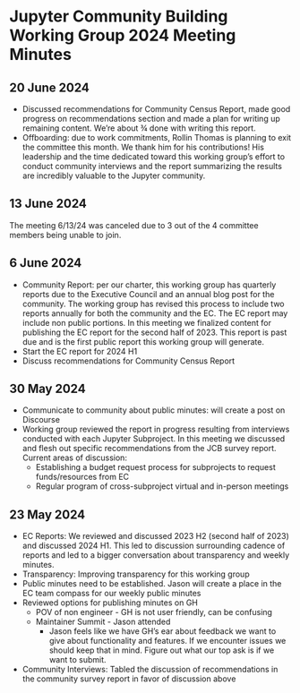 # Jupyter Community Building Working Group 2024 Meeting Minutes

## 20 June 2024
* Discussed recommendations for Community Census Report, made good progress on recommendations section and made a plan for writing up remaining content. We’re about ¾ done with writing this report.
* Offboarding: due to work commitments, Rollin Thomas  is planning to exit the committee this month. We thank him for his contributions! His leadership and the time dedicated toward this working group’s effort to conduct community interviews and the report summarizing the results are incredibly valuable to the Jupyter community.  

## 13 June 2024
The meeting 6/13/24 was canceled due to 3 out of the 4 committee members being unable to join. 

## 6 June 2024
* Community Report: per our charter, this working group has quarterly reports due to the Executive Council and an annual blog post for the community. The working group has revised this process to include two reports annually for both the community and the EC. The EC report may include non public portions. In this meeting we finalized content for publishing the EC report for the second half of 2023. This report is past due and is the first public report this working group will generate. 
* Start the EC report for 2024 H1
* Discuss recommendations for Community Census Report

## 30 May 2024
* Communicate to community about public minutes: will create a post on Discourse
* Working group reviewed the report in progress resulting from interviews conducted with each Jupyter Subproject. In this meeting we discussed and flesh out specific recommendations from the JCB survey report. Current areas of discussion:
  * Establishing a budget request process for subprojects to request funds/resources from EC
  * Regular program of cross-subproject virtual and in-person meetings

## 23 May 2024
* EC Reports: We reviewed and discussed 2023 H2 (second half of 2023) and discussed 2024 H1. This led to discussion surrounding cadence of reports and led to a bigger conversation about transparency and weekly minutes. 
* Transparency: Improving transparency for this working group
* Public minutes need to be established. Jason will create a place in the EC team compass for our weekly public minutes
* Reviewed options for publishing minutes on GH
  * POV of non engineer - GH is not user friendly, can be confusing
  * Maintainer Summit - Jason attended
    * Jason feels like we have GH’s ear about feedback we want to give about functionality and features. If we encounter issues we should keep that in mind. Figure out what our top ask is if we want to submit. 
* Community Interviews: Tabled the discussion of recommendations in the community survey report in favor of discussion above
